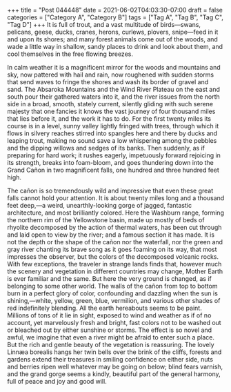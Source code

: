 +++
title = "Post 044448"
date = 2021-06-02T04:03:30-07:00
draft = false
categories = ["Category A", "Category B"]
tags = ["Tag A", "Tag B", "Tag C", "Tag D"]
+++
It is full of trout, and a vast multitude of birds—swans, pelicans, geese, ducks, cranes, herons, curlews, plovers, snipe—feed in it and upon its shores; and many forest animals come out of the woods, and wade a little way in shallow, sandy places to drink and look about them, and cool themselves in the free flowing breezes.

In calm weather it is a magnificent mirror for the woods and mountains and sky, now pattered with hail and rain, now roughened with sudden storms that send waves to fringe the shores and wash its border of gravel and sand. The Absaroka Mountains and the Wind River Plateau on the east and south pour their gathered waters into it, and the river issues from the north side in a broad, smooth, stately current, silently gliding with such serene majesty that one fancies it knows the vast journey of four thousand miles that lies before it, and the work it has to do. For the first twenty miles its course is in a level, sunny valley lightly fringed with trees, through which it flows in silvery reaches stirred into spangles here and there by ducks and leaping trout, making no sound save a low whispering among the pebbles and the dipping willows and sedges of its banks. Then suddenly, as if preparing for hard work; it rushes eagerly, impetuously forward rejoicing in its strength, breaks into foam-bloom, and goes thundering down into the Grand Cañon in two magnificent falls, one hundred and three hundred feet high.

The cañon is so tremendously wild and impressive that even these great falls cannot hold your attention. It is about twenty miles long and a thousand feet deep,—a weird, unearthly-looking gorge of jagged, fantastic architecture, and most brilliantly colored. Here the Washburn range, forming the northern rim of the Yellowstone basin, made up mostly of beds of rhyolite decomposed by the action of thermal waters, has been cut through and laid open to view by the river; and a famous section it has made. It is not the depth or the shape of the cañon nor the waterfall, nor the green and gray river chanting its brave song as it goes foaming on its way, that most impresses the observer, but the colors of the decomposed volcanic rocks. With few exceptions, the traveler in strange lands finds that, however much the scenery and vegetation in different countries may change, Mother Earth is ever familiar and the same. But here the very ground is changed, as if belonging to some other world. The walls of the cañon from top to bottom burn in a perfect glory of color, confounding and dazzling when the sun is shining,—white, yellow, green, blue, vermilion, and various other shades of red indefinitely blending. All the earth hereabouts seems to be paint. Millions of tons of it lie in sight, exposed to wind and weather as if of no account, yet marvelously fresh and bright, fast colors not to be washed out or bleached out by either sunshine or storms. The effect is so novel and awful, we imagine that even a river might be afraid to enter such a place. But the rich and gentle beauty of the vegetation is reassuring. The lovely Linnæa borealis hangs her twin bells over the brink of the cliffs, forests and gardens extend their treasures in smiling confidence on either side, nuts and berries ripen well whatever may be going on below; blind fears varnish, and the grand gorge seems a kindly, beautiful part of the general harmony, full of peace and joy and good will.
